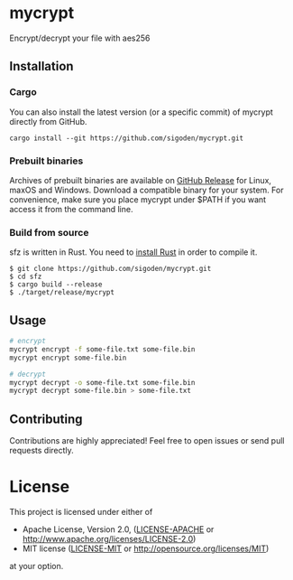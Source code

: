 # mycrypt

Encrypt/decrypt your file with aes256


## Installation

### Cargo

You can also install the latest version (or a specific commit) of mycrypt directly from GitHub.

```shell
cargo install --git https://github.com/sigoden/mycrypt.git
```

### Prebuilt binaries

Archives of prebuilt binaries are available on [GitHub Release][gh-release] for Linux, maxOS and Windows. Download a compatible binary for your system. For convenience, make sure you place mycrypt under $PATH if you want access it from the command line.

[gh-release]: https://github.com/sigoden/mycrypt/releases

### Build from source

sfz is written in Rust. You need to [install Rust][install-rust] in order to compile it.

```shell
$ git clone https://github.com/sigoden/mycrypt.git
$ cd sfz
$ cargo build --release
$ ./target/release/mycrypt
```

[install-rust]: https://www.rust-lang.org/install.html

## Usage

```sh
# encrypt 
mycrypt encrypt -f some-file.txt some-file.bin
mycrypt encrypt some-file.bin

# decrypt
mycrypt decrypt -o some-file.txt some-file.bin
mycrypt decrypt some-file.bin > some-file.txt
```

## Contributing

Contributions are highly appreciated! Feel free to open issues or send pull requests directly.

# License

This project is licensed under either of

- Apache License, Version 2.0, ([LICENSE-APACHE](LICENSE-APACHE) or http://www.apache.org/licenses/LICENSE-2.0)
- MIT license ([LICENSE-MIT](LICENSE-MIT) or http://opensource.org/licenses/MIT)

at your option.